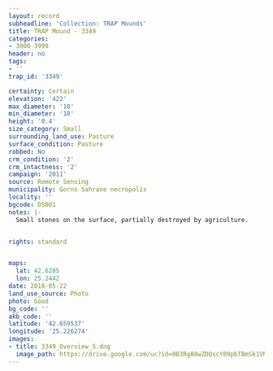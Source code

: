 ```yaml
---
layout: record
subheadline: 'Collection: TRAP Mounds'
title: TRAP Mound - 3349
categories:
- 3000-3999
header: no
tags:
- ''
trap_id: '3349'

certainty: Certain
elevation: '422'
max_diameter: '10'
min_diameter: '10'
height: '0.4'
size_category: Small
surrounding_land_use: Pasture
surface_condition: Pasture
robbed: No
crm_condition: '2'
crm_intactness: '2'
campaign: '2011'
source: Remote Sensing
municipality: Gorno Sahrane necropolis
locality: ''
bgcode: DS001
notes: |-
  Small stones on the surface, partially destroyed by agriculture.


rights: standard


maps:
  lat: 42.6285
  lon: 25.2442
date: 2018-05-22
land_use_source: Photo
photo: Good
bg_code: ''
akb_code: ''
latitude: '42.659537'
longitude: '25.226274'
images:
- title: 3349_Overview_S.dng
  image_path: https://drive.google.com/uc?id=0B3Rg88wZDQscY09pbTBmSk1VNzg
---
```

